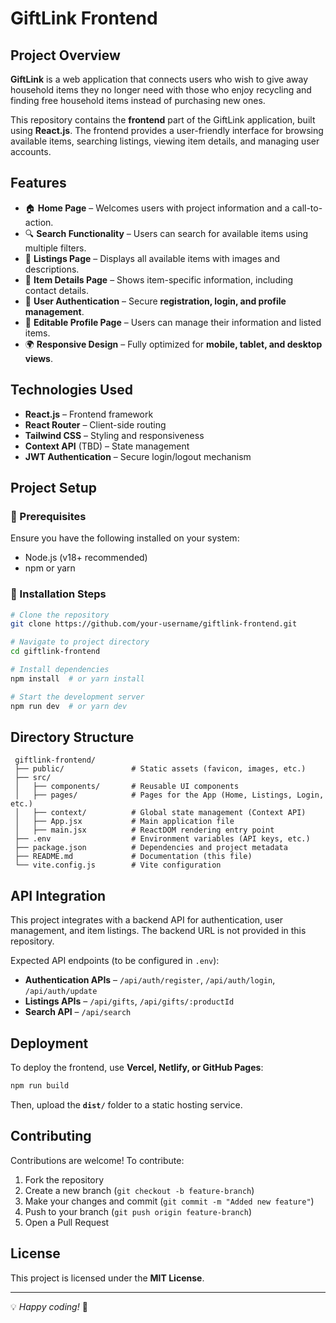 # GiftLink Frontend

## Project Overview

**GiftLink** is a web application that connects users who wish to give away household items they no longer need with those who enjoy recycling and finding free household items instead of purchasing new ones.

This repository contains the **frontend** part of the GiftLink application, built using **React.js**. The frontend provides a user-friendly interface for browsing available items, searching listings, viewing item details, and managing user accounts.

## Features

- 🏠 **Home Page** – Welcomes users with project information and a call-to-action.
- 🔍 **Search Functionality** – Users can search for available items using multiple filters.
- 📄 **Listings Page** – Displays all available items with images and descriptions.
- 🛒 **Item Details Page** – Shows item-specific information, including contact details.
- 👤 **User Authentication** – Secure **registration, login, and profile management**.
- 📌 **Editable Profile Page** – Users can manage their information and listed items.
- 🌍 **Responsive Design** – Fully optimized for **mobile, tablet, and desktop views**.

## Technologies Used

- **React.js** – Frontend framework
- **React Router** – Client-side routing
- **Tailwind CSS** – Styling and responsiveness
- **Context API** (TBD) – State management
- **JWT Authentication** – Secure login/logout mechanism

## Project Setup

### 🔧 Prerequisites

Ensure you have the following installed on your system:

- Node.js (v18+ recommended)
- npm or yarn

### 🚀 Installation Steps

```sh
# Clone the repository
git clone https://github.com/your-username/giftlink-frontend.git

# Navigate to project directory
cd giftlink-frontend

# Install dependencies
npm install  # or yarn install

# Start the development server
npm run dev  # or yarn dev
```

## Directory Structure

```plaintext
 giftlink-frontend/
 ├── public/               # Static assets (favicon, images, etc.)
 ├── src/
 │   ├── components/       # Reusable UI components
 │   ├── pages/            # Pages for the App (Home, Listings, Login, etc.)
 │   ├── context/          # Global state management (Context API)
 │   ├── App.jsx           # Main application file
 │   ├── main.jsx          # ReactDOM rendering entry point
 ├── .env                  # Environment variables (API keys, etc.)
 ├── package.json          # Dependencies and project metadata
 ├── README.md             # Documentation (this file)
 └── vite.config.js        # Vite configuration
```

## API Integration

This project integrates with a backend API for authentication, user management, and item listings. The backend URL is not provided in this repository.

Expected API endpoints (to be configured in `.env`):

- **Authentication APIs** – `/api/auth/register`, `/api/auth/login`, `/api/auth/update`
- **Listings APIs** – `/api/gifts`, `/api/gifts/:productId`
- **Search API** – `/api/search`

## Deployment

To deploy the frontend, use **Vercel, Netlify, or GitHub Pages**:

```sh
npm run build
```

Then, upload the **`dist/`** folder to a static hosting service.

## Contributing

Contributions are welcome! To contribute:

1. Fork the repository
2. Create a new branch (`git checkout -b feature-branch`)
3. Make your changes and commit (`git commit -m "Added new feature"`)
4. Push to your branch (`git push origin feature-branch`)
5. Open a Pull Request

## License

This project is licensed under the **MIT License**.

---

💡 _Happy coding!_ 🚀
